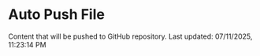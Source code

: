 # Auto Push File

Content that will be pushed to GitHub repository.
Last updated: 07/11/2025, 11:23:14 PM
